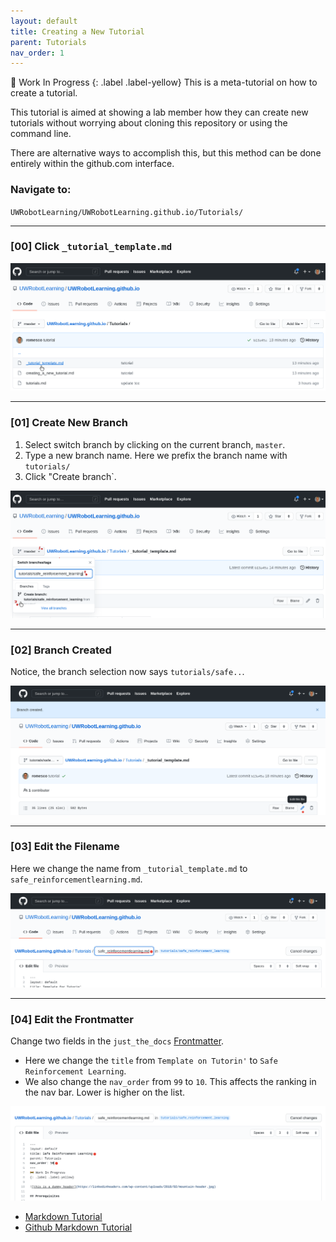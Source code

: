 ```yaml
---
layout: default
title: Creating a New Tutorial
parent: Tutorials
nav_order: 1
---
```

🚧 Work In Progress
{: .label .label-yellow}
This is a meta-tutorial on how to create a tutorial.

This tutorial is aimed at showing a lab member how they can create new tutorials without worrying about cloning this repository or using the command line.

There are alternative ways to accomplish this, but this method can be done entirely within the github.com interface.

### Navigate to:
`UWRobotLearning/UWRobotLearning.github.io/Tutorials/`

---
### [00] Click `_tutorial_template.md`

![00](/assets/imgs/meta_tut/00.png)

---
### [01] Create New Branch

1. Select switch branch by clicking on the current branch, `master`.
2. Type a new branch name. Here we prefix the branch name with `tutorials/`
3. Click "Create branch`.

![01](/assets/imgs/meta_tut/01.png)

---
### [02] Branch Created

Notice, the branch selection now says `tutorials/safe..`.

![02](/assets/imgs/meta_tut/02.png)

---
### [03] Edit the Filename

Here we change the name from `_tutorial_template.md` to `safe_reinforcementlearning.md`.

![03](/assets/imgs/meta_tut/03.png)

---
### [04] Edit the Frontmatter
Change two fields in the `just_the_docs` [Frontmatter](https://jekyllrb.com/docs/front-matter/).
- Here we change the `title` from `Template on Tutorin'` to `Safe Reinforcement Learning`.
- We also change the `nav_order` from `99` to `10`. This affects the ranking in the nav bar. Lower is higher on the list.

![04](/assets/imgs/meta_tut/04.png)


- [Markdown Tutorial](https://commonmark.org/help/tutorial/index.html)
- [Github Markdown Tutorial](https://guides.github.com/features/mastering-markdown/)

